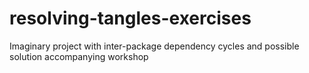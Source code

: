 # resolving-tangles-exercises
Imaginary project with inter-package dependency cycles and possible solution accompanying workshop
